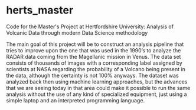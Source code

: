 # herts_master
Code for the Master's Project at Hertfordshire University: Analysis of Volcanic
Data through modern Data Science methodology

The main goal of this project will be to construct an analysis pipeline that tries to improve upon the one that was used in the 1990’s to analyze the RADAR data coming from the Magellanic mission in Venus. The data set consists of thousands of images with a corresponding label assigned by scientists at NASA regarding the probability of a Volcano being present in the data, although the certainty is not 100% anyways. The dataset was analyzed back then using machine learning approaches, but the advances that we are seeing today in that area could make it possible to run the same analysis without the use of any kind of specialized equipment, just using a simple laptop and an interpreted programming language.
